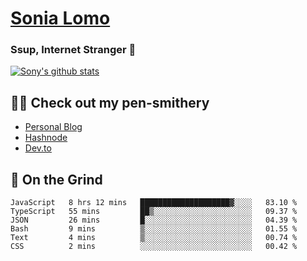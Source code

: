 # [Sonia Lomo](https://sonylomo.github.io/) 
### Ssup, Internet Stranger 🤩

<a href="https://github.com/sonylomo/github-readme-stats">
  <img align="center" src="https://media.giphy.com/media/lU05nFSW6Y2A/giphy.gif" alt="Sony's github stats" />
</a>

## ✍🏾 Check out my pen-smithery
- [Personal Blog](https://www.sonylomo.dev/blog)
- [Hashnode](https://sonylomo.hashnode.dev/)
- [Dev.to](https://dev.to/sonylomo)

## 🤡 On the Grind
<!--START_SECTION:waka-->

```text
JavaScript   8 hrs 12 mins   ████████████████████▓░░░░   83.10 %
TypeScript   55 mins         ██▒░░░░░░░░░░░░░░░░░░░░░░   09.37 %
JSON         26 mins         █░░░░░░░░░░░░░░░░░░░░░░░░   04.39 %
Bash         9 mins          ▒░░░░░░░░░░░░░░░░░░░░░░░░   01.55 %
Text         4 mins          ▒░░░░░░░░░░░░░░░░░░░░░░░░   00.74 %
CSS          2 mins          ░░░░░░░░░░░░░░░░░░░░░░░░░   00.42 %
```

<!--END_SECTION:waka-->
